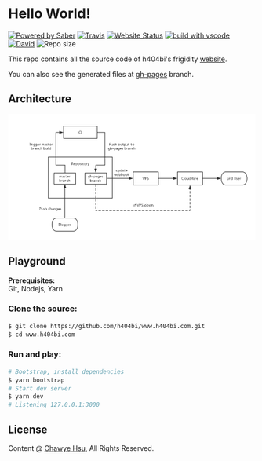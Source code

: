 # Hello World!

[![Powered by Saber](https://img.shields.io/badge/Powered%20by-Saber-FF8AD8.svg?style=flat-square)](https://saberjs.org/) [![Travis](https://img.shields.io/travis/h404bi/www.h404bi.com.svg?style=flat-square)](https://travis-ci.org/h404bi/www.h404bi.com) [![Website Status](https://img.shields.io/website-up-down-green-red/https/h404bi.com.svg?style=flat-square)](https://www.h404bi.com) [![build with vscode](https://img.shields.io/badge/build%20with-vscode-blue.svg?style=flat-square)](https://code.visualstudio.com) [![David](https://img.shields.io/david/h404bi/www.h404bi.com.svg?style=flat-square)](https://github.com/h404bi/www.h404bi.com)
 ![Repo size](https://img.shields.io/github/repo-size/h404bi/www.h404bi.com.svg?style=flat-square&colorB=328657)

This repo contains all the source code of h404bi's frigidity [website](https://www.h404bi.com).

You can also see the generated files at [gh-pages](https://github.com/h404bi/www.h404bi.com/tree/gh-pages) branch.

## Architecture

![architecture](resources/media/architecture.jpg)

## Playground

**Prerequisites:**  
Git, Nodejs, Yarn

### Clone the source:

``` sh
$ git clone https://github.com/h404bi/www.h404bi.com.git
$ cd www.h404bi.com
```

### Run and play:

``` sh
# Bootstrap, install dependencies
$ yarn bootstrap
# Start dev server
$ yarn dev
# Listening 127.0.0.1:3000
```

## License

Content @ [Chawye Hsu](https://www.h404bi.com), All Rights Reserved.
